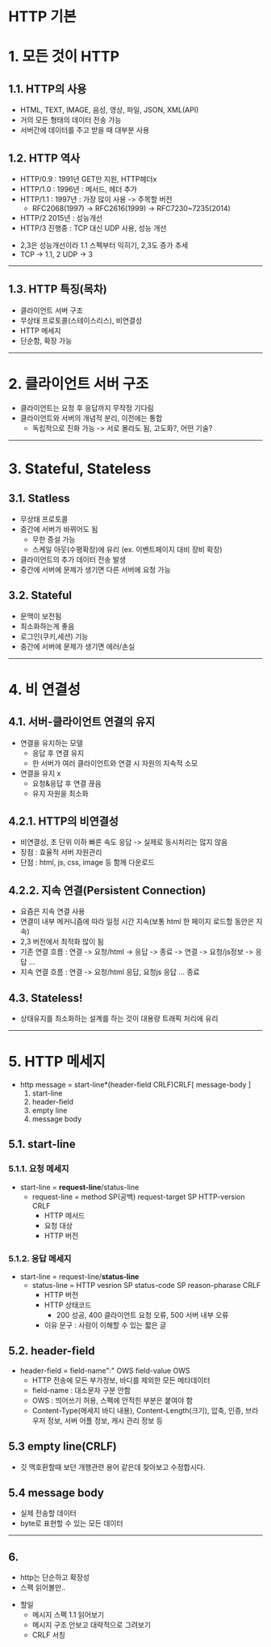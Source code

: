 HTTP 기본
=================

# 1. 모든 것이 HTTP
## 1.1. HTTP의 사용
- HTML, TEXT, IMAGE, 음성, 영상, 파일, JSON, XML(API)
- 거의 모든 형태의 데이터 전송 가능
- 서버간에 데이터를 주고 받을 때 대부분 사용

## 1.2. HTTP 역사
- HTTP/0.9 : 1991년 GET만 지원, HTTP헤더x
- HTTP/1.0 : 1996년 : 메서드, 헤더 추가
- HTTP/1.1 : 1997년 : 가장 많이 사용 -> 주목할 버전
    - RFC2068(1997) -> RFC2616(1999) -> RFC7230~7235(2014)
- HTTP/2 2015년 : 성능개선
- HTTP/3 진행중 : TCP 대신 UDP 사용, 성능 개선
+ 2,3은 성능개선이라 1.1 스펙부터 익히기, 2,3도 증가 추세
+ TCP -> 1.1, 2 UDP -> 3
***

## 1.3. HTTP 특징(목차)
- 클라이언트 서버 구조
- 무상태 프로토콜(스테이스리스), 비연결성
- HTTP 메세지
- 단순함, 확장 가능
***

# 2. 클라이언트 서버 구조
- 클라이언트는 요청 후 응답까지 무작정 기다림
- 클라이언트와 서버의 개념적 분리, 이전에는 통합
    - 독립적으로 진화 가능 -> 서로 몰라도 됨, 고도화?, 어떤 기술?
***

# 3. Stateful, Stateless
## 3.1. Statless
- 무상태 프로토콜
- 중간에 서버가 바뀌어도 됨
    - 무한 증설 가능
    - 스케일 아웃(수평확장)에 유리 (ex. 이벤트페이지 대비 장비 확장)
- 클라이언트의 추가 데이터 전송 발생
- 중간에 서버에 문제가 생기면 다른 서버에 요청 가능

## 3.2. Stateful
- 문맥이 보전됨
- 최소화하는게 좋음
- 로그인(쿠키,세션) 기능
- 중간에 서버에 문제가 생기면 에러/손실
***

# 4. 비 연결성
## 4.1. 서버-클라이언트 연결의 유지
- 연결을 유지하는 모델 
    - 응답 후 연결 유지
    - 한 서버가 여러 클라이언트와 연결 시 자원의 지속적 소모
- 연결을 유지 x
    - 요청&응답 후 연결 끊음
    - 유지 자원을 최소화

## 4.2.1. HTTP의 비연결성
- 비연결성, 초 단위 이하 빠른 속도 응답 -> 실제로 동시처리는 많지 않음
- 장점 : 효율적 서버 자원관리
- 단점 : html, js, css, image 등 함께 다운로드

## 4.2.2. 지속 연결(Persistent Connection)
- 요즘은 지속 연결 사용
-  연결이 내부 메커니즘에 따라 일정 시간 지속(보통 html 한 페이지 로드할 동안은 지속)
- 2,3 버전에서 최적화 많이 됨
- 기존 연결 흐름 : 연결 -> 요청/html -> 응답 -> 종료 -> 연결 -> 요청/js정보 -> 응답 ...
- 지속 연결 흐름 : 연결 -> 요청/html 응답, 요청js 응답 ... 종료

## 4.3. Stateless!
- 상태유지를 최소화하는 설계를 하는 것이 대용량 트래픽 처리에 유리
***

# 5. HTTP 메세지
- http message = start-line*(header-field CRLF)CRLF[ message-body ]
    1. start-line
    2. header-field
    3. empty line
    4. message body
## 5.1. start-line
### 5.1.1. 요청 메세지
- start-line = **request-line**/status-line
    - request-line = method SP(공백) request-target SP HTTP-version CRLF
        - HTTP 메서드
        - 요청 대상
        - HTTP 버전
### 5.1.2. 응답 메세지
- start-line = request-line/**status-line**
    - status-line = HTTP vesrion SP status-code SP reason-pharase CRLF
        - HTTP 버전
        - HTTP 상태코드
            - 200 성공, 400 클라이언트 요청 오류, 500 서버 내부 오류
        - 이유 문구 : 사람이 이해할 수 있는 짧은 글

## 5.2. header-field
- header-field = field-name":" OWS field-value OWS 
    - HTTP 전송에 모든 부가정보, 바디를 제외한 모든 메타데이터
    - field-name : 대소문자 구분 안함 
    - OWS : 띄어쓰기 허용, 스펙에 안적힌 부분은 붙여야 함
    - Content-Type(메세지 바디 내용), Content-Length(크기), 압축, 인증, 브라우저 정보, 서버 어플 정보, 캐시 관리 정보 등
## 5.3 empty line(CRLF)
- 깃 맥호환할때 보던 개행관련 용어 같은데 찾아보고 수정합시다.
## 5.4 message body
- 실제 전송할 데이터
- byte로 표현할 수 있는 모든 데이터
***

## 6.
- http는 단순하고 확장성
- 스펙 읽어볼만..
+ 할일
    + 메시지 스펙 1.1 읽어보기
    + 메시지 구조 안보고 대략적으로 그려보기
    + CRLF 서칭